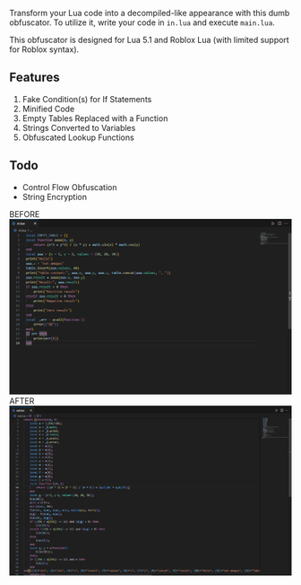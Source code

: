 Transform your Lua code into a decompiled-like appearance with this dumb obfuscator. To utilize it, write your code in `in.lua` and execute `main.lua`.

This obfuscator is designed for Lua 5.1 and Roblox Lua (with limited support for Roblox syntax).

## Features
1. Fake Condition(s) for If Statements
2. Minified Code
3. Empty Tables Replaced with a Function
4. Strings Converted to Variables
5. Obfuscated Lookup Functions

## Todo
- Control Flow Obfuscation
- String Encryption

BEFORE
[![BEFORE](https://raw.githubusercontent.com/4ngeI/lua-obfuscator/main/info/before.png "BEFORE")](https://raw.githubusercontent.com/4ngeI/lua-obfuscator/main/info/before.png "BEFORE")
AFTER
[![AFTER](https://raw.githubusercontent.com/4ngeI/lua-obfuscator/main/info/after.png "AFTER")](https://raw.githubusercontent.com/4ngeI/lua-obfuscator/main/info/after.png "AFTER")